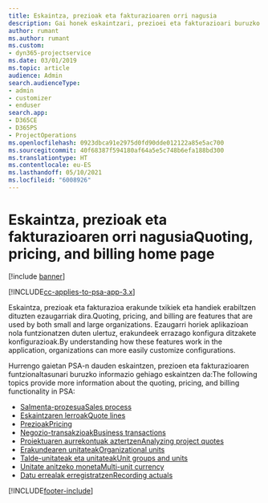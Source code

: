 ```yaml
---
title: Eskaintza, prezioak eta fakturazioaren orri nagusia
description: Gai honek eskaintzari, prezioei eta fakturazioari buruzko informazioa ematen du.
author: rumant
ms.author: rumant
ms.custom:
- dyn365-projectservice
ms.date: 03/01/2019
ms.topic: article
audience: Admin
search.audienceType:
- admin
- customizer
- enduser
search.app:
- D365CE
- D365PS
- ProjectOperations
ms.openlocfilehash: 0923dbca91e2975d0fd90dde012122a85e5ac700
ms.sourcegitcommit: 40f68387f594180af64a5e5c748b6efa188bd300
ms.translationtype: HT
ms.contentlocale: eu-ES
ms.lasthandoff: 05/10/2021
ms.locfileid: "6008926"
---
```

# <a name="quoting-pricing-and-billing-home-page"></a><span data-ttu-id="ecc57-103">Eskaintza, prezioak eta fakturazioaren orri nagusia</span><span class="sxs-lookup"><span data-stu-id="ecc57-103">Quoting, pricing, and billing home page</span></span>

[!include [banner](../includes/psa-now-project-operations.md)]

[!INCLUDE[cc-applies-to-psa-app-3.x](../includes/cc-applies-to-psa-app-3x.md)]

<span data-ttu-id="ecc57-104">Eskaintza, prezioak eta fakturazioa erakunde txikiek eta handiek erabiltzen dituzten ezaugarriak dira.</span><span class="sxs-lookup"><span data-stu-id="ecc57-104">Quoting, pricing, and billing are features that are used by both small and large organizations.</span></span> <span data-ttu-id="ecc57-105">Ezaugarri horiek aplikazioan nola funtzionatzen duten ulertuz, erakundeek errazago konfigura ditzakete konfigurazioak.</span><span class="sxs-lookup"><span data-stu-id="ecc57-105">By understanding how these features work in the application, organizations can more easily customize configurations.</span></span>

<span data-ttu-id="ecc57-106">Hurrengo gaietan PSA-n dauden eskaintzen, prezioen eta fakturazioaren funtzionaltasunari buruzko informazio gehiago eskaintzen da:</span><span class="sxs-lookup"><span data-stu-id="ecc57-106">The following topics provide more information about the quoting, pricing, and billing functionality in PSA:</span></span>

- [<span data-ttu-id="ecc57-107">Salmenta-prozesua</span><span class="sxs-lookup"><span data-stu-id="ecc57-107">Sales process</span></span>](basic-sales-process.md)
- [<span data-ttu-id="ecc57-108">Eskaintzaren lerroak</span><span class="sxs-lookup"><span data-stu-id="ecc57-108">Quote lines</span></span>](basic-quote-lines.md)
- [<span data-ttu-id="ecc57-109">Prezioak</span><span class="sxs-lookup"><span data-stu-id="ecc57-109">Pricing</span></span>](basic-pricing.md)
- [<span data-ttu-id="ecc57-110">Negozio-transakzioak</span><span class="sxs-lookup"><span data-stu-id="ecc57-110">Business transactions</span></span>](basic-business-transactions.md)
- [<span data-ttu-id="ecc57-111">Proiektuaren aurrekontuak aztertzen</span><span class="sxs-lookup"><span data-stu-id="ecc57-111">Analyzing project quotes</span></span>](basic-analyzing-quotes.md)
- [<span data-ttu-id="ecc57-112">Erakundearen unitateak</span><span class="sxs-lookup"><span data-stu-id="ecc57-112">Organizational units</span></span>](advanced-organizational.md)
- [<span data-ttu-id="ecc57-113">Talde-unitateak eta unitateak</span><span class="sxs-lookup"><span data-stu-id="ecc57-113">Unit groups and units</span></span>](advanced-units.md)
- [<span data-ttu-id="ecc57-114">Unitate anitzeko moneta</span><span class="sxs-lookup"><span data-stu-id="ecc57-114">Multi-unit currency</span></span>](advanced-currency.md)
- [<span data-ttu-id="ecc57-115">Datu errealak erregistratzen</span><span class="sxs-lookup"><span data-stu-id="ecc57-115">Recording actuals</span></span>](advanced-actuals.md)


[!INCLUDE[footer-include](../includes/footer-banner.md)]